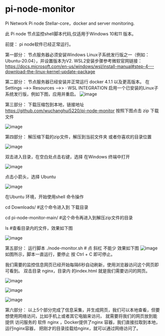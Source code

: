 # pi-node-monitor
Pi Network Pi node Stellar-core，docker and server monitoring.

此 Pi node 节点监控shell脚本代码,仅适用于Windows 10和11 版本。

前提：
pi node软件已经正常运行。

第一部分：
节点服务器必须安装Windows Linux子系统发行版之一（例如：Ubuntu-20.04），并设置版本为V2.
WSL2安装步骤参考微软官网链接：
https://docs.microsoft.com/en-us/windows/wsl/install-manual#step-4---download-the-linux-kernel-update-package

第二部分：
节点服务器已经安装并正常运行 docker 4.1.1 以及更高版本。
在 Settings -->> Resources -->> · WSL INTEGRATION 启用一个已安装的Linux子系统发行版，例如下图，应用并重启。
![image](https://user-images.githubusercontent.com/33740652/145140772-64cff51a-f928-494e-b1a1-d46b9c982084.png)

第三部分：
下载压缩包到本地，链接地址 https://github.com/wuchanghui5220/pi-node-monitor
按照下图点击 zip 下载文件

![image](https://user-images.githubusercontent.com/33740652/145364856-17e8bd44-0eeb-45fd-8a10-267703d39837.png)

第四部分：
解压缩下载的zip文件，解压到当前文件夹 或者你喜欢的目录位置

![image](https://user-images.githubusercontent.com/33740652/145366051-8fbca61b-632c-4d66-b9cf-91375b94a264.png)

双击进入目录，在空白处点击右键，选择 在Windows 终端中打开

![image](https://user-images.githubusercontent.com/33740652/145367153-37fa6753-ecab-4c14-88c9-5f485f6baa52.png)

点击小箭头，选择 Ubuntu

![image](https://user-images.githubusercontent.com/33740652/145367622-f7f8fe63-f5b3-4306-b964-4341e3137d15.png)

在Ubuntu 环境，开始使用shell 命令操作

cd Downloads/               #这个命令进入到 下载目录 

cd pi-node-monitor-main/    #这个命令再进入到解压zip文件的目录

ls                          #查看目录内的文件，效果如下图

![image](https://user-images.githubusercontent.com/33740652/145367874-1eee6bc3-8106-44d8-8b6d-8afcfc30203a.png)

第五部分：
运行脚本
./node-monitor.sh           #  点 斜杠 不能少
效果如下图
![image](https://user-images.githubusercontent.com/33740652/145368497-0f031808-58b8-484a-b315-c70d30d13720.png)
如图所示，脚本一直运行，要停止 按 Ctrl + C 即可停止。

我们需要的监控信息网页已经开始每隔6秒自动刷新，使用浏览器访问这个网页即可看到。
双击目录 nginx，目录内 的index.html 就是我们需要访问的网页。

![image](https://user-images.githubusercontent.com/33740652/145369116-c0257f40-ae1d-4b54-bf80-796e73342141.png)

![image](https://user-images.githubusercontent.com/33740652/145369308-5499fcc4-ea23-4579-911a-8d66f2706cab.png)

![image](https://user-images.githubusercontent.com/33740652/145369661-89f5b377-7068-41db-ba5f-e8b289e6a873.png)


第六部分：
以上5个部分完成了信息采集，并生成网页，我们可以本地查看，但要想使用网络访问，比如手机上或者其它电脑来访问，
就需要将我们的网页放到能提供 访问服务的 软件 nginx ，Docker提供了nginx 容器，我们直接拉取到本地，运行nginx容器，
把刚才的目录挂载给nginx，就可以通过网络访问了。

